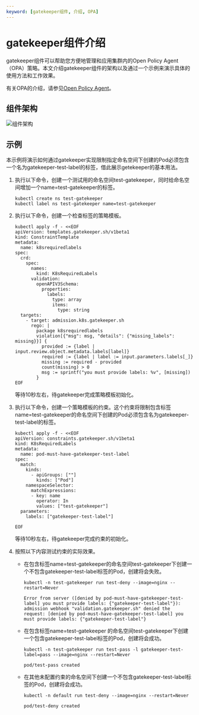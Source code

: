 ```yaml
---
keyword: [gatekeeper组件, 介绍, OPA]
---
```


# gatekeeper组件介绍

gatekeeper组件可以帮助您方便地管理和应用集群内的Open Policy Agent（OPA）策略。本文介绍gatekeeper组件的架构以及通过一个示例来演示具体的使用方法和工作效果。

有关OPA的介绍，请参见[Open Policy Agent](https://www.openpolicyagent.org/)。

## 组件架构

![组件架构](https://static-aliyun-doc.oss-accelerate.aliyuncs.com/assets/img/zh-CN/0590488951/p143242.png)

## 示例

本示例将演示如何通过gatekeeper实现限制指定命名空间下创建的Pod必须包含一个名为gatekeeper-test-label的标签，借此展示getekeeper的基本用法。

1.  执行以下命令，创建一个测试用的命名空间test-gatekeeper，同时给命名空间增加一个name=test-gatekeeper的标签。

    ```
    kubectl create ns test-gatekeeper
    kubectl label ns test-gatekeeper name=test-gatekeeper
    ```

2.  执行以下命令，创建一个检查标签的策略模板。

    ```
    kubectl apply -f - <<EOF
    apiVersion: templates.gatekeeper.sh/v1beta1
    kind: ConstraintTemplate
    metadata:
      name: k8srequiredlabels
    spec:
      crd:
        spec:
          names:
            kind: K8sRequiredLabels
          validation:
            openAPIV3Schema:
              properties:
                labels:
                  type: array
                  items:
                    type: string
      targets:
        - target: admission.k8s.gatekeeper.sh
          rego: |
            package k8srequiredlabels
            violation[{"msg": msg, "details": {"missing_labels": missing}}] {
              provided := {label | input.review.object.metadata.labels[label]}
              required := {label | label := input.parameters.labels[_]}
              missing := required - provided
              count(missing) > 0
              msg := sprintf("you must provide labels: %v", [missing])
            }
    EOF
    ```

    等待10秒左右，待gatekeeper完成策略模板初始化。

3.  执行以下命令，创建一个策略模板的约束。这个约束将限制包含标签name=test-gatekeeper的命名空间下创建的Pod必须包含名为gatekeeper-test-label的标签。

    ```
    kubectl apply -f - <<EOF
    apiVersion: constraints.gatekeeper.sh/v1beta1
    kind: K8sRequiredLabels
    metadata:
      name: pod-must-have-gatekeeper-test-label
    spec:
      match:
        kinds:
          - apiGroups: [""]
            kinds: ["Pod"]
        namespaceSelector:
          matchExpressions:
          - key: name
            operator: In
            values: ["test-gatekeeper"]
      parameters:
        labels: ["gatekeeper-test-label"]
    
    EOF
    ```

    等待10秒左右，待gatekeeper完成约束的初始化。

4.  按照以下内容测试约束的实际效果。

    -   在包含标签name=test-gatekeeper的命名空间test-gatekeeper下创建一个不包含gatekeeper-test-label标签的Pod，创建将会失败。

        ```
        kubectl -n test-gatekeeper run test-deny --image=nginx --restart=Never
        ```

        ```
        Error from server ([denied by pod-must-have-gatekeeper-test-label] you must provide labels: {"gatekeeper-test-label"}): admission webhook "validation.gatekeeper.sh" denied the request: [denied by pod-must-have-gatekeeper-test-label] you must provide labels: {"gatekeeper-test-label"}
        ```

    -   在包含标签name=test-gatekeeper 的命名空间test-gatekeeper下创建一个包含gatekeeper-test-label标签的Pod，创建将会成功。

        ```
        kubectl -n test-gatekeeper run test-pass -l gatekeeper-test-label=pass --image=nginx --restart=Never
        ```

        ```
        pod/test-pass created
        ```

    -   在其他未配置约束的命名空间下创建一个不包含gatekeeper-test-label标签的Pod，创建将会成功。

        ```
        kubectl -n default run test-deny --image=nginx --restart=Never
        ```

        ```
        pod/test-deny created
        ```


